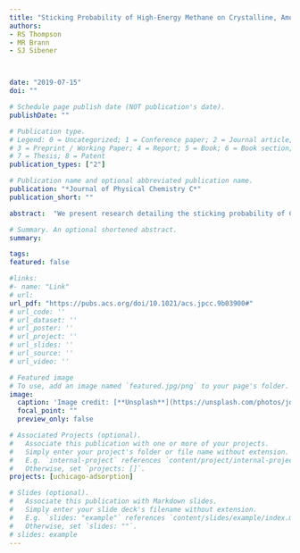 ```yaml
---
title: "Sticking Probability of High-Energy Methane on Crystalline, Amorphous, and Porous Amorphous Ice Films"
authors:
- RS Thompson
- MR Brann 
- SJ Sibener



date: "2019-07-15"
doi: ""

# Schedule page publish date (NOT publication's date).
publishDate: ""

# Publication type.
# Legend: 0 = Uncategorized; 1 = Conference paper; 2 = Journal article;
# 3 = Preprint / Working Paper; 4 = Report; 5 = Book; 6 = Book section;
# 7 = Thesis; 8 = Patent
publication_types: ["2"]

# Publication name and optional abbreviated publication name.
publication: "*Journal of Physical Chemistry C*"
publication_short: ""

abstract:  "We present research detailing the sticking probability of CH<sub>4</sub> on various D<sub>2</sub>O ices of terrestrial and astrophysical interest using a combination of time-resolved, in situ reflection absorption infrared spectroscopy (RAIRS) and King and Wells mass spectrometry techniques. As the incident translational energy of CH<sub>4</sub> increases (up to 1.8 eV), the sticking probability decreases for all ice films studied, which include high-density, non-porous amorphous (np-ASW), and crystalline (CI) films as well as porous amorphous (p-ASW) films with various pore morphologies. Importantly, sticking probabilities for all p-ASW films diverge and remain higher than either np-ASW or CI films at the highest translational energies studied. This trend is consistent across all porous morphologies studied and does not depend on pore size or orientation relative to the substrate. It is proposed that in addition to offering slightly higher binding energies the porous network in the D<sub>2</sub>O film is very efficient at dissipating the energy of the incident CH<sub>4</sub> molecule. These results offer a clear picture of the initial adsorption of small molecules on various icy interfaces; a quantitative understanding of these mechanisms is essential for the accurate modeling of many astrophysical processes occurring on the surface of icy dust particles."

# Summary. An optional shortened abstract.
summary:

tags:
featured: false

#links:
#- name: "Link"
# url: 
url_pdf: "https://pubs.acs.org/doi/10.1021/acs.jpcc.9b03900#"
# url_code: ''
# url_dataset: ''
# url_poster: ''
# url_project: ''
# url_slides: ''
# url_source: ''
# url_video: ''

# Featured image
# To use, add an image named `featured.jpg/png` to your page's folder. 
image:
  caption: 'Image credit: [**Unsplash**](https://unsplash.com/photos/jdD8gXaTZsc)'
  focal_point: ""
  preview_only: false

# Associated Projects (optional).
#   Associate this publication with one or more of your projects.
#   Simply enter your project's folder or file name without extension.
#   E.g. `internal-project` references `content/project/internal-project/index.md`.
#   Otherwise, set `projects: []`.
projects: [uchicago-adsorption]

# Slides (optional).
#   Associate this publication with Markdown slides.
#   Simply enter your slide deck's filename without extension.
#   E.g. `slides: "example"` references `content/slides/example/index.md`.
#   Otherwise, set `slides: ""`.
# slides: example
---
```




